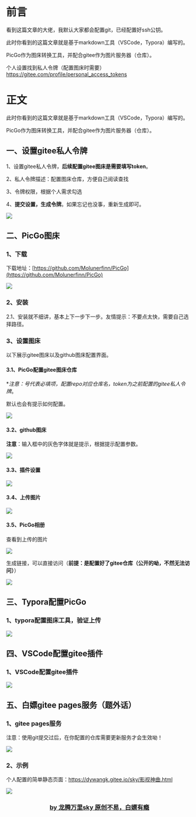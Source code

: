 # 前言

看到这篇文章的大佬，我默认大家都会配置git，已经配置好ssh公钥。

此时你看到的这篇文章就是基于markdown工具（VSCode，Typora）编写的。

PicGo作为图床转换工具，并配合gitee作为图片服务器（仓库）。



个人设置找到私人令牌（配置图床时需要）
https://gitee.com/profile/personal_access_tokens



# 正文



此时你看到的这篇文章就是基于markdown工具（VSCode，Typora）编写的。

PicGo作为图床转换工具，并配合gitee作为图片服务器（仓库）。

## 一、设置gitee私人令牌

1、设置gitee私人令牌，**后续配置gitee图床是需要填写token**。

2、私人令牌描述：配置图床仓库，方便自己阅读查找

3、令牌权限，根据个人需求勾选

4、**提交设置，生成令牌**。如果忘记也没事，重新生成即可。

![](https://gitee.com/dywangk/img/raw/master/images/gitee%E8%AE%BE%E7%BD%AE%E7%A7%81%E4%BA%BA%E4%BB%A4%E7%89%8C.png)



## 二、PicGo图床

### 1、下载

下载地址：[https://github.com/Molunerfinn/PicGo](https://github.com/Molunerfinn/PicGo)

![](https://gitee.com/dywangk/img/raw/master/images/PicGo%E7%89%88%E6%9C%AC.png)



### 2、安装

2.1、安装就不细讲，基本上下一步下一步。友情提示：不要点太快，需要自己选择路径。

### 3、设置图床

以下展示gitee图床以及github图床配置界面。

#### 3.1、PicGo配置gitee图床仓库 

**注意：*号代表必填项，配置repo对应仓库名，token为之前配置的gitee私人令牌**。

默认也会有提示如何配置。

![](https://gitee.com/dywangk/img/raw/master/images/PicGo%E9%85%8D%E7%BD%AEgitee%E5%9B%BE%E5%BA%8A%E4%BB%93%E5%BA%93.png)



#### 3.2、github图床

**注意**：输入框中的灰色字体就是提示，根据提示配置参数。

![](https://gitee.com/dywangk/img/raw/master/images/PicGo%E9%85%8D%E7%BD%AEGitHub%E5%9B%BE%E5%BA%8A.png)



#### 3.3、插件设置

![](https://gitee.com/dywangk/img/raw/master/images/PicGo%E6%8F%92%E4%BB%B6%E8%AE%BE%E7%BD%AE.png)



#### 3.4、上传图片

![](https://gitee.com/dywangk/img/raw/master/images/PicGo%E4%B8%8A%E4%BC%A0%E5%8C%BA.png)



#### 3.5、PicGo相册

查看到上传的图片

![](https://gitee.com/dywangk/img/raw/master/images/PicGo%E7%9B%B8%E5%86%8C.png)



生成链接，可以直接访问（**前提：是配置好了gitee仓库（公开的呦，不然无法访问）**）

![](https://gitee.com/dywangk/img/raw/master/images/PicGo%E7%94%9F%E6%88%90%E5%9B%BE%E7%89%87%E9%93%BE%E6%8E%A5%E6%8C%87%E5%90%91%E5%9B%BE%E5%BA%8A%E4%BB%93%E5%BA%93%E5%9C%B0%E5%9D%80.png)









## 三、Typora配置PicGo

### 1、typora配置图床工具，验证上传

![](https://gitee.com/dywangk/img/raw/master/images/typora%E9%85%8D%E7%BD%AE%E5%9B%BE%E5%BA%8A.png)



## 四、VSCode配置gitee插件

### 1、VSCode配置gitee插件

![](https://gitee.com/dywangk/img/raw/master/images/VSCode%E9%85%8D%E7%BD%AEgitee%E6%8F%92%E4%BB%B6.png)



## 五、白嫖gitee pages服务（题外话）

### 1、gitee pages服务

注意：使用git提交过后，在你配置的仓库需要更新服务才会生效呦！

![](https://gitee.com/dywangk/img/raw/master/images/%E7%99%BD%E5%AB%96gitee_pages%E6%9C%8D%E5%8A%A1.png)



### 2、示例

个人配置的简单静态页面：https://dywangk.gitee.io/sky/影视神曲.html



![](https://gitee.com/dywangk/img/raw/master/images/%E4%BD%BF%E7%94%A8gitee_pages%E4%BF%9D%E7%95%99%E4%B9%8B%E5%89%8D%E8%99%BE%E7%B1%B3%E9%9F%B3%E4%B9%90%E7%9A%84%E6%AD%8C%E5%8D%95.png)





<H3 align=center><a href="https://blog.csdn.net/Tolove_dream">by 龙腾万里sky 原创不易，白嫖有瘾</a></H3>
